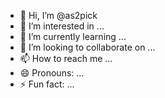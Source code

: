 - 👋 Hi, I’m @as2pick
- 👀 I’m interested in ...
- 🌱 I’m currently learning ...
- 💞️ I’m looking to collaborate on ...
- 📫 How to reach me ...
- 😄 Pronouns: ...
- ⚡ Fun fact: ...

<!---
as2pick/as2pick is a ✨ special ✨ repository because its `README.md` (this file) appears on your GitHub profile.
You can click the Preview link to take a look at your changes.
--->

